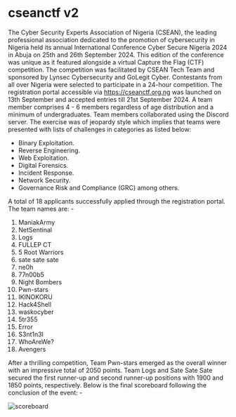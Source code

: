 # cseanctf v2

The Cyber Security Experts Association of Nigeria (CSEAN), the leading professional association dedicated to the promotion of cybersecurity in Nigeria held its annual International Conference Cyber Secure Nigeria 2024 in Abuja on 25th and 26th September 2024. This edition of the conference was unique as it featured alongside a virtual Capture the Flag (CTF) competition. The competition was facilitated by CSEAN Tech Team and sponsored by Lynsec Cybersecurity and GoLegit Cyber. Contestants from all over Nigeria were selected to participate in a 24-hour competition. The registration portal accessible via https://cseanctf.org.ng was launched on 13th September and accepted entries till 21st September 2024. A team member comprises 4 - 6 members regardless of age distribution and a minimum of undergraduates. Team members collaborated using the Discord server. The exercise was of jeopardy style which implies that teams were presented with lists of challenges in categories as listed below: 
* Binary Exploitation.
* Reverse Engineering.
* Web Exploitation.
* Digital Forensics.
* Incident Response.
* Network Security.
* Governance Risk and Compliance (GRC) among others.

A total of 18 applicants successfully applied through the registration portal. The team names are: -
1. ManiakArmy 
2. NetSentinal 
3. Logs
4. FULLEP CT
5. 5 	Root Warriors
6. sate sate sate 
7. ne0h
8. 77n00b5
9. Night Bombers 
10. Pwn-stars
11. IKINOKORU 
12. Hack4Shell 
13. waskocyber 
14. 5tr355 
15. Error
16. S3nt1n3l
17. WhoAreWe? 
18. Avengers 

After a thrilling competition, Team Pwn-stars emerged as the overall winner with an impressive total of 2050 points. Team Logs and Sate Sate Sate secured the first runner-up and second runner-up positions with 1900 and 1850 points, respectively. Below is the final scoreboard following the conclusion of the event: -

![scoreboard](https://github.com/user-attachments/assets/412f2f61-6493-40f0-9e0d-cf938eca39da)

